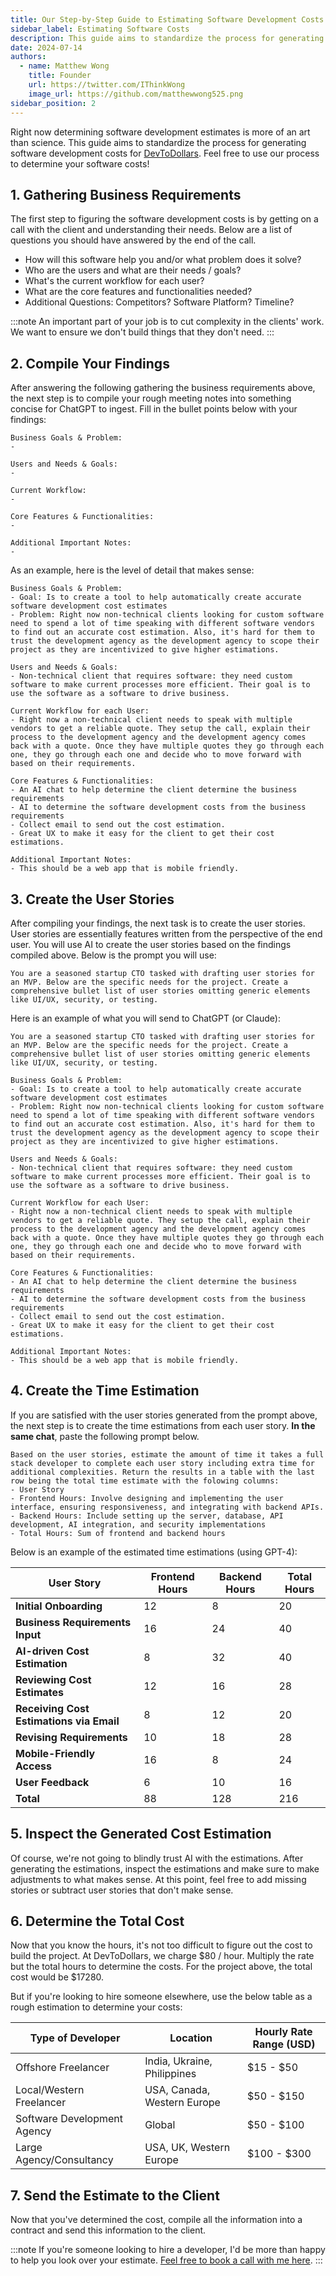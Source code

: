 ```yaml
---
title: Our Step-by-Step Guide to Estimating Software Development Costs with AI
sidebar_label: Estimating Software Costs
description: This guide aims to standardize the process for generating software development costs for DevToDollars
date: 2024-07-14
authors:
  - name: Matthew Wong
    title: Founder
    url: https://twitter.com/IThinkWong
    image_url: https://github.com/matthewwong525.png
sidebar_position: 2
---
```

Right now determining software development estimates is more of an art than science. This guide aims to standardize the process for generating software development costs for [DevToDollars](https://devtodollars.com). Feel free to use our process to determine your software costs!
## 1. Gathering Business Requirements
The first step to figuring the software development costs is by getting on a call with the client and understanding their needs. Below are a list of questions you should have answered by the end of the call.

- How will this software help you and/or what problem does it solve?
- Who are the users and what are their needs / goals?
- What's the current workflow for each user?
- What are the core features and functionalities needed?
- Additional Questions: Competitors? Software Platform? Timeline?

:::note
An important part of your job is to cut complexity in the clients' work. We want to ensure we don't build things that they don't need.
:::

## 2. Compile Your Findings
After answering the following gathering the business requirements above, the next step is to compile your rough meeting notes into something concise for ChatGPT to ingest. Fill in the bullet points below with your findings:

```
Business Goals & Problem:
- 

Users and Needs & Goals:
- 

Current Workflow:
- 

Core Features & Functionalities:
- 

Additional Important Notes:
- 
```

As an example, here is the level of detail that makes sense:
```
Business Goals & Problem:
- Goal: Is to create a tool to help automatically create accurate software development cost estimates
- Problem: Right now non-technical clients looking for custom software need to spend a lot of time speaking with different software vendors to find out an accurate cost estimation. Also, it's hard for them to trust the development agency as the development agency to scope their project as they are incentivized to give higher estimations.

Users and Needs & Goals:
- Non-technical client that requires software: they need custom software to make current processes more efficient. Their goal is to use the software as a software to drive business.

Current Workflow for each User:
- Right now a non-technical client needs to speak with multiple vendors to get a reliable quote. They setup the call, explain their process to the development agency and the development agency comes back with a quote. Once they have multiple quotes they go through each one, they go through each one and decide who to move forward with based on their requirements. 

Core Features & Functionalities:
- An AI chat to help determine the client determine the business requirements
- AI to determine the software development costs from the business requirements
- Collect email to send out the cost estimation.
- Great UX to make it easy for the client to get their cost estimations. 

Additional Important Notes:
- This should be a web app that is mobile friendly.
```

## 3. Create the User Stories
After compiling your findings, the next task is to create the user stories. User stories are essentially features written from the perspective of the end user. You will use AI to create the user stories based on the findings compiled above. Below is the prompt you will use:

```
You are a seasoned startup CTO tasked with drafting user stories for an MVP. Below are the specific needs for the project. Create a comprehensive bullet list of user stories omitting generic elements like UI/UX, security, or testing.
```

Here is an example of what you will send to ChatGPT (or Claude):
```
You are a seasoned startup CTO tasked with drafting user stories for an MVP. Below are the specific needs for the project. Create a comprehensive bullet list of user stories omitting generic elements like UI/UX, security, or testing.

Business Goals & Problem:
- Goal: Is to create a tool to help automatically create accurate software development cost estimates
- Problem: Right now non-technical clients looking for custom software need to spend a lot of time speaking with different software vendors to find out an accurate cost estimation. Also, it's hard for them to trust the development agency as the development agency to scope their project as they are incentivized to give higher estimations.

Users and Needs & Goals:
- Non-technical client that requires software: they need custom software to make current processes more efficient. Their goal is to use the software as a software to drive business.

Current Workflow for each User:
- Right now a non-technical client needs to speak with multiple vendors to get a reliable quote. They setup the call, explain their process to the development agency and the development agency comes back with a quote. Once they have multiple quotes they go through each one, they go through each one and decide who to move forward with based on their requirements. 

Core Features & Functionalities:
- An AI chat to help determine the client determine the business requirements
- AI to determine the software development costs from the business requirements
- Collect email to send out the cost estimation.
- Great UX to make it easy for the client to get their cost estimations. 

Additional Important Notes:
- This should be a web app that is mobile friendly.
```

## 4. Create the Time Estimation
If you are satisfied with the user stories generated from the prompt above, the next step is to create the time estimations from each user story. **In the same chat**, paste the following prompt below.

```
Based on the user stories, estimate the amount of time it takes a full stack developer to complete each user story including extra time for additional complexities. Return the results in a table with the last row being the total time estimate with the folowing columns:
- User Story
- Frontend Hours: Involve designing and implementing the user interface, ensuring responsiveness, and integrating with backend APIs.
- Backend Hours: Include setting up the server, database, API development, AI integration, and security implementations
- Total Hours: Sum of frontend and backend hours
```

Below is an example of the estimated time estimations (using GPT-4):

| User Story                         | Frontend Hours | Backend Hours | Total Hours |
|------------------------------------|----------------|---------------|-------------|
| **Initial Onboarding**             | 12             | 8             | 20          |
| **Business Requirements Input**    | 16             | 24            | 40          |
| **AI-driven Cost Estimation**      | 8              | 32            | 40          |
| **Reviewing Cost Estimates**       | 12             | 16            | 28          |
| **Receiving Cost Estimations via Email** | 8          | 12            | 20          |
| **Revising Requirements**          | 10             | 18            | 28          |
| **Mobile-Friendly Access**         | 16             | 8             | 24          |
| **User Feedback**                  | 6              | 10            | 16          |
| **Total**                          | 88             | 128           | 216         |

## 5. Inspect the Generated Cost Estimation
Of course, we're not going to blindly trust AI with the estimations. After generating the estimations, inspect the estimations and make sure to make adjustments to what makes sense. At this point, feel free to add missing stories or subtract user stories that don't make sense.

## 6. Determine the Total Cost
Now that you know the hours, it's not too difficult to figure out the cost to build the project. At DevToDollars, we charge $80 / hour. Multiply the rate but the total hours to determine the costs. For the project above, the total cost would be $17280.

But if you're looking to hire someone elsewhere, use the below table as a rough estimation to determine your costs:

| Type of Developer           | Location                    | Hourly Rate Range (USD) |
| --------------------------- | --------------------------- | ----------------------- |
| Offshore Freelancer         | India, Ukraine, Philippines | $15 - $50               |
| Local/Western Freelancer    | USA, Canada, Western Europe | $50 - $150              |
| Software Development Agency | Global                      | $50 - $100              |
| Large Agency/Consultancy    | USA, UK, Western Europe     | $100 - $300             |
## 7. Send the Estimate to the Client
Now that you've determined the cost, compile all the information into a contract and send this information to the client. 

:::note
If you're someone looking to hire a developer, I'd be more than happy to help you look over your estimate. [Feel free to book a call with me here](https://usemotion.com/meet/ithinkwong/xyz6xw9?d=30).
:::